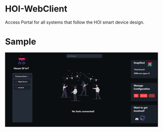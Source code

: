 # HOI-WebClient
Access Portal for all systems that follow the HOI smart device design.

# Sample 
<img src = "https://github.com/House-of-IoT/HOI-WebClient/blob/master/newsample.png" width = "700px">
